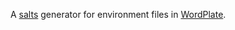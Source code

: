 A [salts](https://github.com/WordPress/WordPress/blob/master/wp-config-sample.php#L40-L58) generator for environment files in [WordPlate](https://github.com/vinkla/wordplate).